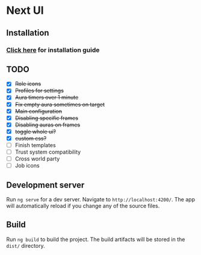# Next UI

## Installation

### [Click here](INSTALL.md) for installation guide

## TODO

- [x] ~~Role icons~~
- [x] ~~Profiles for settings~~
- [x] ~~Aura timers over 1 minute~~
- [x] ~~Fix empty aura sometimes on target~~
- [x] ~~Main configuration~~
- [x] ~~Disabling specific frames~~
- [x] ~~Disabling auras on frames~~
- [x] ~~toggle whole ui?~~
- [x] ~~custom css?~~
- [ ] Finish templates
- [ ] Trust system compatibility
- [ ] Cross world party
- [ ] Job icons

## Development server

Run `ng serve` for a dev server. Navigate to `http://localhost:4200/`. The app will automatically reload if you change
any of the source files.

## Build

Run `ng build` to build the project. The build artifacts will be stored in the `dist/` directory.
